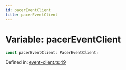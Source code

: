 ```yaml
---
id: pacerEventClient
title: pacerEventClient
---
```


<!-- DO NOT EDIT: this page is autogenerated from the type comments -->

# Variable: pacerEventClient

```ts
const pacerEventClient: PacerEventClient;
```

Defined in: [event-client.ts:49](https://github.com/TanStack/pacer/blob/main/packages/pacer/src/event-client.ts#L49)
